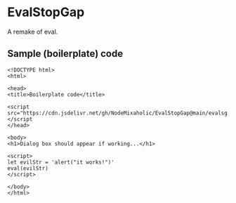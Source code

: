 # EvalStopGap
A remake of eval.


## Sample (boilerplate) code
```
<!DOCTYPE html>
<html>

<head>
<title>Boilerplate code</title>

<script src="https://cdn.jsdelivr.net/gh/NodeMixaholic/EvalStopGap@main/evalsg.js"></script
</head>

<body>
<h1>Dialog box should appear if working...</h1>

<script>
let evilStr = 'alert("it works!")'
eval(evilStr)
</script>

</body>
</html>
```
